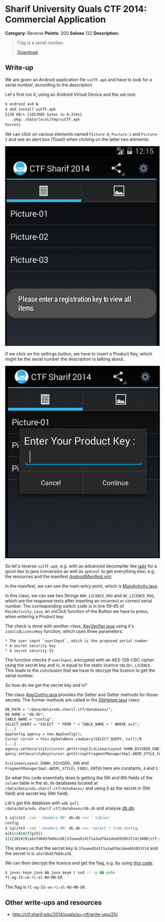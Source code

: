 # Sharif University Quals CTF 2014: Commercial Application

**Category:** Reverse
**Points:** 200
**Solves** 132
**Description:**

> Flag is a serial number.
>
> [Download](suCTF.apk)

## Write-up

We are given an Android application file `suCTF.apk` and have to look for a serial number, according to the description.

Let's first run it, using an Android Virtual Device and the `adb` tool:

```bash
$ android avd &
$ abd install suCTF.apk
5139 KB/s (1653085 bytes in 0.314s)
	pkg: /data/local/tmp/suCTF.apk
Success
```

We can click on various elements named `Picture-0`, `Picture-1` and `Picture-2` and see an alert box (Toast) when clicking on the latter two elements:

![](pics.png)

If we click on the settings button, we have to insert a Product Key, which might be the serial number the description is talking about.

![](key.png)

So let's reverse `suCTF.apk`, e.g. with an advanced decompiler like [jadx](https://github.com/skylot/jadx) for a good dex to java conversion as well as `apktool` to get everything else, e.g. the resources and the manifest [AndroidManifest.xml](AndroidManifest.xml).

In the manifest, we can see the main entry point, which is [MainActivity.java](MainActivity.java).

In this class, we can see two Strings `NOK_LICENCE_MSG` and `OK_LICENCE_MSG`, which are the response texts after inserting an incorrect or correct serial number. The corresponding switch code is in line 59-65 of `MainActivity.java`, an onClick function of the Button we have to press, when entering a Product key.

The check is done with another class, [KeyVerifier.java](KeyVerifier.java) using it's `isValidLicenceKey` function, which uses three parameters:

	* The user input `userInput`, which is the proposed serial number
	* A secret security key
	* A secret security IV

The function checks if `userInput`, encrypted with an AES-128-CBC cipher using the secret key and iv, is equal to the static licence `VALID\_LICENCE`. This leads to the conclusion that we have to decrypt the licence to get the serial number.

So how do we get the secret key and iv?

The class [AppConfig.java](AppConfig.java) provides the Setter and Getter methods for those secrets. The former methods are called in the [DbHelper.java](DBHelper.java) class:

```
DB_PATH = "/data/data/edu.sharif.ctf/databases/";
DB_NAME = "db.db";
TABLE_NAME = "config";
SELECT_QUERY = "SELECT  * FROM " + TABLE_NAME + " WHERE a=1";
[...]
AppConfig agency = new AppConfig();
Cursor cursor = this.myDataBase.rawQuery(SELECT_QUERY, null);¶
[...]
agency.setSecurityIv(cursor.getString(IcsLinearLayout.SHOW_DIVIDER_END));
gency.setSecurityKey(cursor.getString(FragmentManagerImpl.ANIM_STYLE_FADE_ENTER));
```

`IcsLinearLayout.SHOW\_DIVIDER\_END` and `FragmentManagerImpl.ANIM\_STYLE\_FADE\_ENTER` here are constants, `4` and `5`.

So what this code essentially does is getting the 5th and 6th fields of the `column` table in the `db.db` databases located at `/data/data/edu.sharif.ctf/databases/` and using it as the secret iv (5th field) and secret key (6th field).

Let's get the database with `adb pull /data/data/edu.sharif.ctf/databases/db.db` and analyse [db.db](db.db):

```bash
$ sqlite3 -cmd '.headers ON' db.db <<< '.tables'
config
$ sqlite3 -cmd '.headers ON' db.db <<< 'select * from config;'
a|b|c|d|e|f|g|h|i
1|2|2014|0|a5efdbd57b84ca36|37eaae0141f1a3adf8a1dee655853714|1000|ctf.sharif.edu|9
```

This shows us that the secret key is `37eaae0141f1a3adf8a1dee655853714` and the secret iv is `a5efdbd57b84ca36`.

We can then decrypt the licence and get the flag, e.g. by using [this code](keym.java).

```bash
$ javac keym.java && java keym | xxd -r -p && echo
fl-ag-IS-se-ri-al-NU-MB-ER
```

The flag is `fl-ag-IS-se-ri-al-NU-MB-ER`.
## Other write-ups and resources

* <http://ctf.sharif.edu/2014/quals/su-ctf/write-ups/25/>
